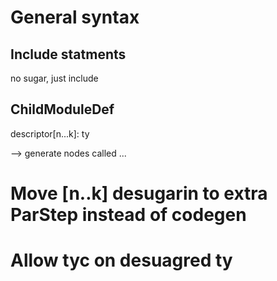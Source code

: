 # General syntax

## Include statments

no sugar, just include <alias>

## ChildModuleDef

descriptor[n...k]: ty

--> generate nodes called <descriptor><n> ... <descriptor><k>

# Move [n..k] desugarin to extra ParStep instead of codegen

# Allow tyc on desuagred ty
